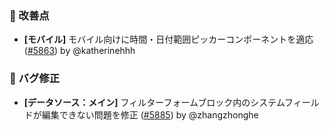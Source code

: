 ### 🚀 改善点

* **[モバイル]** モバイル向けに時間・日付範囲ピッカーコンポーネントを適応 ([#5863](https://github.com/nocobase/nocobase/pull/5863)) by @katherinehhh

### 🐛 バグ修正

* **[データソース：メイン]** フィルターフォームブロック内のシステムフィールドが編集できない問題を修正 ([#5885](https://github.com/nocobase/nocobase/pull/5885)) by @zhangzhonghe
